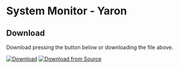 # System Monitor - Yaron

## Download
Download pressing the button below or downloading the file above.

[![Download](https://img.shields.io/static/v1?label=Download&message=Community+App&color=50AE5C&style=for-the-badge)](https://github.com/Droptop-Four/Droptop-Community-Apps/raw/main/Apps/System_Monitor-Yaron/SystemMonitor.rmskin) [![Download from Source](https://img.shields.io/static/v1?label=Download&message=from+Source&color=239FFF&style=for-the-badge)](https://github.com/Yaron2334/SystemMonitor/releases/latest)
